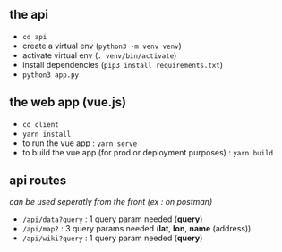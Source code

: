 ## the api
- `cd api`
- create a virtual env (`python3 -m venv venv`)
- activate virtual env (`. venv/bin/activate`)
- install dependencies (`pip3 install requirements.txt`)
- `python3 app.py`

## the web app (vue.js)
- `cd client`
- `yarn install`
- to run the vue app : `yarn serve`
- to build the vue app (for prod or deployment purposes) : `yarn build`

## api routes
_can be used seperatly from the front (ex : on postman)_
- `/api/data?query` : 1 query param needed (**query**)
- `/api/map?` : 3 query params needed (**lat**, **lon**, **name** (address))
- `/api/wiki?query` : 1 query param needed (**query**)
